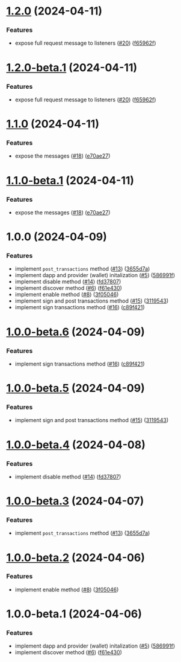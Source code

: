 # [1.2.0](https://github.com/agoralabs-sh/avm-web-provider/compare/v1.1.0...v1.2.0) (2024-04-11)


### Features

* expose full request message to listeners ([#20](https://github.com/agoralabs-sh/avm-web-provider/issues/20)) ([f65962f](https://github.com/agoralabs-sh/avm-web-provider/commit/f65962f4e154845c4fff27be1369f112dad1eca7))

# [1.2.0-beta.1](https://github.com/agoralabs-sh/avm-web-provider/compare/v1.1.0...v1.2.0-beta.1) (2024-04-11)


### Features

* expose full request message to listeners ([#20](https://github.com/agoralabs-sh/avm-web-provider/issues/20)) ([f65962f](https://github.com/agoralabs-sh/avm-web-provider/commit/f65962f4e154845c4fff27be1369f112dad1eca7))

# [1.1.0](https://github.com/agoralabs-sh/avm-web-provider/compare/v1.0.0...v1.1.0) (2024-04-11)


### Features

* expose the messages ([#18](https://github.com/agoralabs-sh/avm-web-provider/issues/18)) ([e70ae27](https://github.com/agoralabs-sh/avm-web-provider/commit/e70ae27cba800a105748d8b44c521d7ceecf1c9e))

# [1.1.0-beta.1](https://github.com/agoralabs-sh/avm-web-provider/compare/v1.0.0...v1.1.0-beta.1) (2024-04-11)


### Features

* expose the messages ([#18](https://github.com/agoralabs-sh/avm-web-provider/issues/18)) ([e70ae27](https://github.com/agoralabs-sh/avm-web-provider/commit/e70ae27cba800a105748d8b44c521d7ceecf1c9e))

# 1.0.0 (2024-04-09)


### Features

* implement `post_transactions` method ([#13](https://github.com/agoralabs-sh/avm-web-provider/issues/13)) ([3655d7a](https://github.com/agoralabs-sh/avm-web-provider/commit/3655d7a0bb99e2ecb31e6e25b260cc850be8326f))
* implement dapp and provider (wallet) initalization ([#5](https://github.com/agoralabs-sh/avm-web-provider/issues/5)) ([586991f](https://github.com/agoralabs-sh/avm-web-provider/commit/586991fa1da6d9d75ec039f8bedb7df5818b3121))
* implement disable method ([#14](https://github.com/agoralabs-sh/avm-web-provider/issues/14)) ([fd37807](https://github.com/agoralabs-sh/avm-web-provider/commit/fd378079546e3115b6808475e2ad1316040d00b9))
* implement discover method ([#6](https://github.com/agoralabs-sh/avm-web-provider/issues/6)) ([f61e430](https://github.com/agoralabs-sh/avm-web-provider/commit/f61e430f9faf6a85316b6b60f84d27ff59e70636))
* implement enable method ([#8](https://github.com/agoralabs-sh/avm-web-provider/issues/8)) ([3f05046](https://github.com/agoralabs-sh/avm-web-provider/commit/3f050463edfb2400e54573a36e4c893d4aa7d24c))
* implement sign and post transactions method ([#15](https://github.com/agoralabs-sh/avm-web-provider/issues/15)) ([3119543](https://github.com/agoralabs-sh/avm-web-provider/commit/311954333f5924f61625ad2ca9a71a8cface406f))
* implement sign transactions method ([#16](https://github.com/agoralabs-sh/avm-web-provider/issues/16)) ([c89f421](https://github.com/agoralabs-sh/avm-web-provider/commit/c89f421547e0c10f5c2f6a5fe0a76b036dba4e5d))

# [1.0.0-beta.6](https://github.com/agoralabs-sh/avm-web-provider/compare/v1.0.0-beta.5...v1.0.0-beta.6) (2024-04-09)


### Features

* implement sign transactions method ([#16](https://github.com/agoralabs-sh/avm-web-provider/issues/16)) ([c89f421](https://github.com/agoralabs-sh/avm-web-provider/commit/c89f421547e0c10f5c2f6a5fe0a76b036dba4e5d))

# [1.0.0-beta.5](https://github.com/agoralabs-sh/avm-web-provider/compare/v1.0.0-beta.4...v1.0.0-beta.5) (2024-04-09)


### Features

* implement sign and post transactions method ([#15](https://github.com/agoralabs-sh/avm-web-provider/issues/15)) ([3119543](https://github.com/agoralabs-sh/avm-web-provider/commit/311954333f5924f61625ad2ca9a71a8cface406f))

# [1.0.0-beta.4](https://github.com/agoralabs-sh/avm-web-provider/compare/v1.0.0-beta.3...v1.0.0-beta.4) (2024-04-08)


### Features

* implement disable method ([#14](https://github.com/agoralabs-sh/avm-web-provider/issues/14)) ([fd37807](https://github.com/agoralabs-sh/avm-web-provider/commit/fd378079546e3115b6808475e2ad1316040d00b9))

# [1.0.0-beta.3](https://github.com/agoralabs-sh/avm-web-provider/compare/v1.0.0-beta.2...v1.0.0-beta.3) (2024-04-07)


### Features

* implement `post_transactions` method ([#13](https://github.com/agoralabs-sh/avm-web-provider/issues/13)) ([3655d7a](https://github.com/agoralabs-sh/avm-web-provider/commit/3655d7a0bb99e2ecb31e6e25b260cc850be8326f))

# [1.0.0-beta.2](https://github.com/agoralabs-sh/avm-web-provider/compare/v1.0.0-beta.1...v1.0.0-beta.2) (2024-04-06)


### Features

* implement enable method ([#8](https://github.com/agoralabs-sh/avm-web-provider/issues/8)) ([3f05046](https://github.com/agoralabs-sh/avm-web-provider/commit/3f050463edfb2400e54573a36e4c893d4aa7d24c))

# 1.0.0-beta.1 (2024-04-06)


### Features

* implement dapp and provider (wallet) initalization ([#5](https://github.com/agoralabs-sh/avm-web-provider/issues/5)) ([586991f](https://github.com/agoralabs-sh/avm-web-provider/commit/586991fa1da6d9d75ec039f8bedb7df5818b3121))
* implement discover method ([#6](https://github.com/agoralabs-sh/avm-web-provider/issues/6)) ([f61e430](https://github.com/agoralabs-sh/avm-web-provider/commit/f61e430f9faf6a85316b6b60f84d27ff59e70636))
